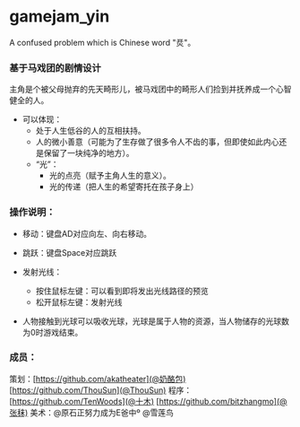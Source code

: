 # gamejam_yin
A confused problem which is Chinese word "烎"。 

### 基于马戏团的剧情设计
主角是个被父母抛弃的先天畸形儿，被马戏团中的畸形人们捡到并抚养成一个心智健全的人。
- 可以体现：
  - 处于人生低谷的人的互相扶持。
  - 人的微小善意（可能为了生存做了很多令人不齿的事，但即使如此内心还是保留了一块纯净的地方）。
  - “光”：
    - 光的点亮（赋予主角人生的意义）。
    - 光的传递（把人生的希望寄托在孩子身上）

### 操作说明：
- 移动：键盘AD对应向左、向右移动。
- 跳跃：键盘Space对应跳跃
- 发射光线：
  - 按住鼠标左键：可以看到即将发出光线路径的预览
  - 松开鼠标左键：发射光线
  
- 人物接触到光球可以吸收光球，光球是属于人物的资源，当人物储存的光球数为0时游戏结束。

### 成员：
策划：[https://github.com/akatheater](@奶酪包) [https://github.com/ThouSun](@ThouSun)
程序：[https://github.com/TenWoods](@十木) [https://github.com/bitzhangmo](@张秣)
美术：@原石正努力成为E爸中º @雪莲鸟
